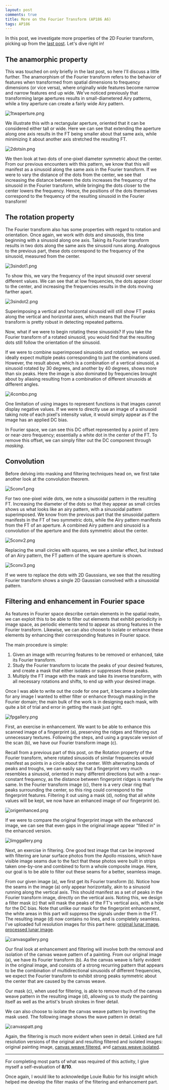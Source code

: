 ```yaml
---
layout: post
comments: true
title: More on the Fourier Transform (AP186 A6)
tags: AP186
---  
```


In this post, we investigate more properties of the 2D Fourier transform, picking up from the [last post](http://devential.ml/2016/10/11/AP186-A5/). Let's dive right in!

## The anamorphic property

This was touched on only briefly in the last post, so here I'll discuss a little further. The anamorphism of the Fourier transform refers to the behavior of features when transformed from spatial dimensions to frequency dimensions (or vice versa), where originally wide features become narrow and narrow features end up wide. We've noticed previously that transforming large apertures results in small-diametered Airy patterns, while a tiny aperture can create a fairly wide Airy pattern.

![1twaperture.png](https://s9.postimg.org/rrfullk6n/1twaperture.png)

We illustrate this with a rectangular aperture, oriented that it can be considered either tall or wide. Here we can see that extending the aperture along one axis results in the FT being smaller about that same axis, while minimizing it about another axis stretched the resulting FT.

![2dotsin.png](https://s18.postimg.org/3saq8bep5/2dotsin.png)

We then look at two dots of one-pixel diameter symmetric about the center. From our previous encounters with this pattern, we know that this will manifest as a sinusoid along the same axis in the Fourier transform. If we were to vary the distance of the dots from the center, we see that increasing the distance between the dots increases the frequency of the sinusoid in the Fourier transform, while bringing the dots closer to the center lowers the frequency. Hence, the positions of the dots themselves correspond to the frequency of the resulting sinusoid in the Fourier transform!

## The rotation property

The Fourier transform also has some properties with regard to rotation and orientation. Once again, we work with dots and sinusoids, this time beginning with a sinusoid along one axis. Taking its Fourier transform results in two dots along the same axis the sinusoid runs along. Analogous to the previous part, these dots correspond to the frequency of the sinusoid, measured from the center.

![3sindot1.png](https://s15.postimg.org/dx38htr4b/3sindot1.png)

To show this, we vary the frequency of the input sinusoid over several different values. We can see that at low frequencies, the dots appear closer to the center, and increasing the frequencies results in the dots moving farther apart.

![3sindot2.png](https://s21.postimg.org/4fbdsb83r/3sindot2.png)

Superimposing a vertical and horizontal sinusoid will still show FT peaks along the vertical and horizontal axes, which means that the Fourier transform is pretty robust in detecting repeated patterns.

Now, what if we were to begin rotating these sinusoids? If you take the Fourier transform of a rotated sinusoid, you would find that the resulting dots still follow the orientation of the sinusoid.

If we were to combine superimposed sinusoids and rotation, we would ideally expect multiple peaks corresponding to just the combinations used. However, the result above, which is a combination of a vertical sinusoid, a sinusoid rotated by 30 degrees, and another by 40 degrees, shows more than six peaks. Here the image is also dominated by frequencies brought about by aliasing resulting from a combination of different sinusoids at different angles.

![4combo.png](https://s13.postimg.org/y0jytoajb/4combo.png)

One limitation of using images to represent functions is that images cannot display negative values. If we were to directly use an image of a sinusoid taking note of each pixel's intensity value, it would simply appear as if the image has an applied DC bias.

In Fourier space, we can see this DC offset represented by a point of zero or near-zero frequency; essentially a white dot in the center of the FT. To remove this offset, we can simply filter out the DC component through *masking*.

## Convolution

Before delving into masking and filtering techniques head on, we first take another look at the convolution theorem.

![5conv1.png](https://s4.postimg.org/ces5p8a99/5conv1.png)

For two one-pixel wide dots, we note a sinusoidal pattern in the resulting FT. Increasing the diameter of the dots so that they appear as small circles shows us what looks like an airy pattern, with a sinusoidal pattern superimposed. We know from the previous part that the sinusoidal pattern manifests in the FT of two symmetric dots, while the Airy pattern manifests from the FT of an aperture. A combined Airy pattern and sinusoid is a convolution of the aperture and the dots symmetric about the center.

![5conv2.png](https://s16.postimg.org/rkqso39np/5conv2.png)

Replacing the small circles with squares, we see a similar effect, but instead of an Airy pattern, the FT pattern of the square aperture is shown.

![5conv3.png](https://s10.postimg.org/faj3tses9/5conv3.png)

If we were to replace the dots with 2D Gaussians, we see that the resulting Fourier transform shows a single 2D Gaussian convolved with a sinusoidal pattern.

## Filtering and enhancement in Fourier space

As features in Fourier space describe certain elements in the spatial realm, we can exploit this to be able to filter out elements that exhibit periodicity in image space, as periodic elements tend to appear as strong features in the Fourier transform. Likewise, we can also choose to isolate or enhance these elements by enhancing their corresponding features in Fourier space.

The main procedure is simple:

1. Given an image with recurring features to be removed or enhanced, take its Fourier transform.
2. Study the Fourier transform to locate the peaks of your desired features, and create a mask that either isolates or suppresses those peaks.
3. Multiply the FT image with the mask and take its inverse transform, with all necessary rotations and shifts, to end up with your desired image.

Once I was able to write out the code for one part, it became a boilerplate for any image I wanted to either filter or enhance through masking in the Fourier domain; the main bulk of the work is in designing each mask, with quite a bit of trial and error in getting the mask just right.

![fpgallery.png](https://s9.postimg.org/ri3c6yn3j/fpgallery.png)

First, an exercise in enhancement. We want to be able to enhance this scanned image of a fingerprint (a), preserving the ridges and filtering out unnecessary textures. Following the steps, and using a grayscale version of the scan (b), we have our Fourier transform image (c&zwnj;).

Recall from a previous part of this post, on the Rotation property of the Fourier transform, where rotated sinusoids of similar frequencies would manifest as points in a circle about the center. With alternating bands of peaks and troughs, we can easily say that a fingerprint very much resembles a sinusoid, oriented in many different directions but with a near-constant frequency, as the distance between fingerprint ridges is nearly the same. In the Fourier transform image (c&zwnj;), there is a very clear ring that peaks surrounding the center, so this ring could correspond to the fingerprint features. Filtering it out using a mask (d), noting that all white values will be kept, we now have an enhanced image of our fingerprint (e).

![origenhanced.png](https://s18.postimg.org/xw3jiqp4p/origenhanced.png)

If we were to compare the original fingerprint image with the enhanced image, we can see that even gaps in the original image appear "filled in" in the enhanced version.

![limggallery.png](https://s3.postimg.org/v0vr6vjtv/limggallery.png)

Next, an exercise in filtering. One good test image that can be improved with filtering are lunar surface photos from the Apollo missions, which have visible image seams due to the fact that these photos were built in strips taken one-by-one and combined to form a whole composite image. Here, our goal is to be able to filter out these seams for a better, seamless image.

From our given image (a), we first get its Fourier transform (b). Notice how the seams in the image (a) only appear horizontally, akin to a sinusoid running along the vertical axis. This should manifest as a set of peaks in the Fourier transform image, directly on the vertical axis. Noting this, we design a filter mask (c&zwnj;) that will mask the peaks of the FT's vertical axis, with a hole for the DC bias. Note that unlike our mask for the fingerprint enhancement, the white areas in this part will suppress the signals under them in the FT. The resulting image (d) now contains no lines, and is completely seamless. I've uploaded full resolution images for this part here: [original lunar image](https://postimg.org/image/4wxhffa4b/), [processed lunar image](https://postimg.org/image/m5oiiseod/).

![canvasgallery.png](https://s11.postimg.org/hscs0u677/canvasgallery.png)

Our final look at enhancement and filtering will involve both the removal and isolation of the canvas weave pattern of a painting. From our original image (a), we have its Fourier transform (b). As the canvas weave is fairly evident in the original image, and consists of a strong recurring pattern that appears to be the combination of multidirectional sinusoids of different frequencies, we expect the Fourier transform to exhibit strong peaks symmetric about the center that are caused by the canvas weave.

Our mask (c&zwnj;), when used for filtering, is able to remove much of the canvas weave pattern in the resulting image (d), allowing us to study the painting itself as well as the artist's brush strokes in finer detail.

We can also choose to isolate the canvas weave pattern by inverting the mask used. The following image shows the wave pattern in detail:

![canvaspatt.png](https://s15.postimg.org/f92gpzyez/canvaspatt.png)

Again, the filtering is much more evident when seen in detail. Linked are full resolution versions of the original and resulting filtered and isolated images: original painting image, [canvas weave filtered](https://postimg.org/image/t98f2wi3f/), and [canvas weave isolated](https://postimg.org/image/c3t40auet/).

----

For completing most parts of what was required of this activity, I give myself a self-evaluation of **8/10**.

Once again, I would like to acknowledge Louie Rubio for his insight which helped me develop the filter masks of the filtering and enhancement part.
